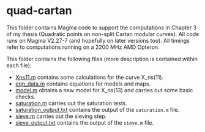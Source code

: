 # quad-cartan
This folder contains Magma code to support the computations in Chapter 3 of my thesis (Quadratic points on non-split Cartan modular curves). All code runs on Magma V2.27-7 (and hopefully on later versions too). All timings refer to computations running on a 2200 MHz AMD Opteron.

This folder contains the following files (more description is contained within each file):

- [Xns11.m](Xns11.m) contains some calculations for the curve X_ns(11).
- [eqn_data.m](eqn_data.m) contains equations for models and maps.
- [model.m](model.m) obtains a new model for X_ns(13) and carries out some basic checks.
- [saturation.m](saturation.m) carries out the saturation tests.
- [saturation_output.txt](saturation.m) contains the output of the `saturation.m` file.
- [sieve.m](saturation.m) carries out the sieving step.
- [sieve_output.txt](saturation.m) contains the output of the `sieve.m` file.

